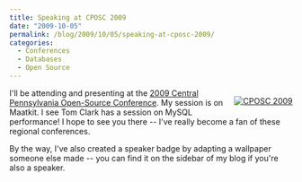 ```yaml
---
title: Speaking at CPOSC 2009
date: "2009-10-05"
permalink: /blog/2009/10/05/speaking-at-cposc-2009/
categories:
  - Conferences
  - Databases
  - Open Source
---
```

<p style="float:right">
  <a href="http://cposc.org/" target="_blank"><img src="http://www.xaprb.com/media/2009/10/cposc_speaker.jpg" alt="CPOSC 2009" /></a>
</p>

I'll be attending and presenting at the [2009 Central Pennsylvania Open-Source Conference][1]. My session is on Maatkit. I see Tom Clark has a session on MySQL performance! I hope to see you there -- I've really become a fan of these regional conferences.

By the way, I've also created a speaker badge by adapting a wallpaper someone else made -- you can find it on the sidebar of my blog if you're also a speaker.

<br style="clear:both" />

 [1]: http://cposc.org/
